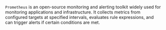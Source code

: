 `Prometheus` is an open-source monitoring and alerting toolkit widely used for monitoring applications and infrastructure.
It collects metrics from configured targets at specified intervals, evaluates rule expressions, and can trigger alerts if certain conditions are met.
